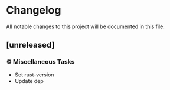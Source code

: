 # Changelog

All notable changes to this project will be documented in this file.

## [unreleased]

### ⚙️ Miscellaneous Tasks

- Set rust-version
- Update dep

<!-- generated by git-cliff -->
